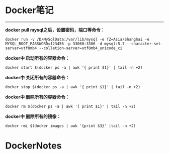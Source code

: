 # Docker笔记
****

**docker pull mysql之后，设置密码，端口等命令：**

    docker run -v /D/MySqlData:/var/lib/mysql -e TZ=Asia/Shanghai -e MYSQL_ROOT_PASSWORD=123456 -p 33060:3306 -d mysql:5.7 --character-set-server=utf8mb4 --collation-server=utf8mb4_unicode_ci

**docker中 启动所有的容器命令：**

    docker start $(docker ps -a | awk '{ print $1}' | tail -n +2)

**docker中 关闭所有的容器命令：**

    docker stop $(docker ps -a | awk '{ print $1}' | tail -n +2)
    
**docker中 删除所有的容器命令：**

    docker rm $(docker ps -a | awk '{ print $1}' | tail -n +2)

**docker中 删除所有的镜像：**

    docker rmi $(docker images | awk '{print $3}' |tail -n +2)











# DockerNotes
